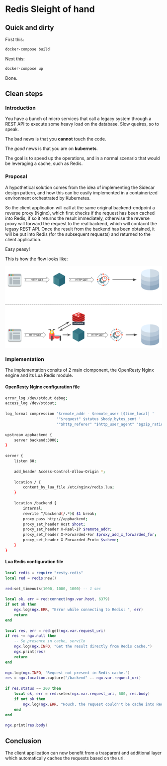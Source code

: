 # Redis Sleight of hand

## Quick and dirty

First this:
```bash
docker-compose build
```
Next this:

```bash
docker-compose up
```
Done.

## Clean steps

### Introduction
You have a bunch of micro services that call a legacy system through a REST API to execute some heavy load on the database. Slow queires, so to speak.

The bad news is that you **cannot** touch the code.

The _good_ news is that you are on **kubernets**.

The goal is to speed up the operations, and in a normal scenario that would be leveraging a cache, such as Redis.

### Proposal
A hypothetical solution comes from the idea of implementing the Sidecar design pattern, and how this can be easily implemented in a containerized environment orchestrated by Kubernetes.

So the client application will call at the same original backend-endpoint a reverse proxy (Nginx), which first checks if the request has been cached into Redis, if so it returns the result immediately, otherwise the reverse proxy will forward the request to the real backend, which will contacnt the legasy REST API. Once the result from the backend has been obtained, it will be put into Redis (for the subsequent requests) and returned to the client application.

Easy peasy!

This is how the flow looks like:

<p align="center"><img src="redis-sleight-of-hand.png" width="600" alt="Redis Sleight of hand" /></p>

### Implementation

The implementation consits of 2 main ciomponent, the OpenResty Nginx engine and its Lua Redis module.

#### OpenResty Nginx configuration file
```bash
error_log /dev/stdout debug;
access_log /dev/stdout;

log_format compression '$remote_addr - $remote_user [$time_local] '
                       '"$request" $status $body_bytes_sent '
                       '"$http_referer" "$http_user_agent" "$gzip_ratio"';

upstream appbackend {
    server backend:3000;
}

server {
    listen 80;

    add_header Access-Control-Allow-Origin *;

    location / {
        content_by_lua_file /etc/nginx/redis.lua;
    }

    location /backend {
        internal;
        rewrite ^/backend(/.*)$ $1 break;
        proxy_pass http://appbackend;
        proxy_set_header Host $host;
        proxy_set_header X-Real-IP $remote_addr;
        proxy_set_header X-Forwarded-For $proxy_add_x_forwarded_for;
        proxy_set_header X-Forwarded-Proto $scheme;
    }
}
```
#### Lua Redis configuration file
```lua
local redis = require "resty.redis"
local red = redis:new()

red:set_timeouts(1000, 1000, 1000) -- 1 sec

local ok, err = red:connect(ngx.var.host, 6379)
if not ok then
    ngx.log(ngx.ERR, "Error while connecting to Redis: ", err)
    return
end

local res, err = red:get(ngx.var.request_uri)
if res ~= ngx.null then
    -- Se presente in cache, servilo
    ngx.log(ngx.INFO, "Get the result directly from Redis cache.")
    ngx.print(res)
    return
end

ngx.log(ngx.INFO, "Request not present in Redis cache.")
res = ngx.location.capture("/backend" .. ngx.var.request_uri)

if res.status == 200 then
    local ok, err = red:setex(ngx.var.request_uri, 600, res.body)
    if not ok then
        ngx.log(ngx.ERR, "Houch, the request couldn't be cache into Redis: ", err)
    end
end

ngx.print(res.body)
```

## Conclusion
The client application can now benefit from a trasparent and additional layer which automatically caches the requests based on the uri.